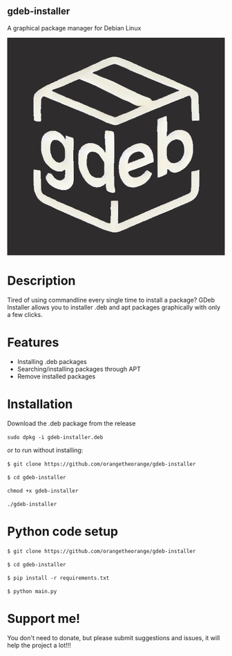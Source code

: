 ## gdeb-installer
A graphical package manager for Debian Linux

![Icon](icon.png)


# Description
Tired of using commandline every single time to install a package? GDeb Installer allows you to installer .deb and apt packages graphically with only a few clicks.


# Features
 - Installing .deb packages
 - Searching/installing packages through APT
 - Remove installed packages


# Installation 
Download the .deb package from the release

`sudo dpkg -i gdeb-installer.deb`

or to run without installing: 

`$ git clone https://github.com/orangetheorange/gdeb-installer`

`$ cd gdeb-installer`

`chmod +x gdeb-installer`

`./gdeb-installer`


# Python code setup
`$ git clone https://github.com/orangetheorange/gdeb-installer`

`$ cd gdeb-installer`

`$ pip install -r requirements.txt`

`$ python main.py`


# Support me!
You don't need to donate, but please submit suggestions and issues, it will help the project a lot!!!
